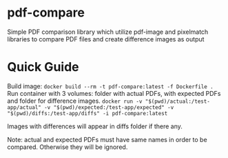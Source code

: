 # pdf-compare
Simple PDF comparison library which utilize pdf-image and pixelmatch libraries to compare PDF files and create difference images as output 
# Quick Guide
Build image:
`docker build --rm -t pdf-compare:latest -f Dockerfile .`
Run container with 3 volumes: folder with actual PDFs, with expected PDFs and folder for difference images.
`docker run -v "$(pwd)/actual:/test-app/actual" -v "$(pwd)/expected:/test-app/expected" -v "$(pwd)/diffs:/test-app/diffs" -i pdf-compare:latest`

Images with differences will appear in diffs folder if there any.

Note: actual and expected PDFs must have same names in order to be compared. Otherwise they will be ignored.